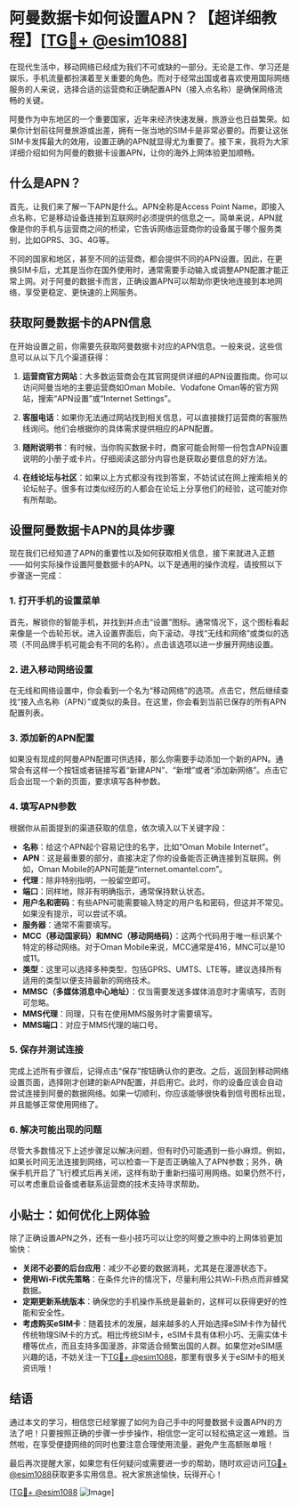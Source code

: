 # 阿曼数据卡如何设置APN？【超详细教程】[[TG💪+ @esim1088](https://t.me/s/esim1088)]

在现代生活中，移动网络已经成为我们不可或缺的一部分。无论是工作、学习还是娱乐，手机流量都扮演着至关重要的角色。而对于经常出国或者喜欢使用国际网络服务的人来说，选择合适的运营商和正确配置APN（接入点名称）是确保网络流畅的关键。

阿曼作为中东地区的一个重要国家，近年来经济快速发展，旅游业也日益繁荣。如果你计划前往阿曼旅游或出差，拥有一张当地的SIM卡是非常必要的。而要让这张SIM卡发挥最大的效用，设置正确的APN就显得尤为重要了。接下来，我将为大家详细介绍如何为阿曼的数据卡设置APN，让你的海外上网体验更加顺畅。

## 什么是APN？

首先，让我们来了解一下APN是什么。APN全称是Access Point Name，即接入点名称，它是移动设备连接到互联网时必须提供的信息之一。简单来说，APN就像是你的手机与运营商之间的桥梁，它告诉网络运营商你的设备属于哪个服务类别，比如GPRS、3G、4G等。

不同的国家和地区，甚至不同的运营商，都会提供不同的APN设置。因此，在更换SIM卡后，尤其是当你在国外使用时，通常需要手动输入或调整APN配置才能正常上网。对于阿曼的数据卡而言，正确设置APN可以帮助你更快地连接到本地网络，享受更稳定、更快速的上网服务。

## 获取阿曼数据卡的APN信息

在开始设置之前，你需要先获取阿曼数据卡对应的APN信息。一般来说，这些信息可以从以下几个渠道获得：

1. **运营商官方网站**：大多数运营商会在其官网提供详细的APN设置指南。你可以访问阿曼当地的主要运营商如Oman Mobile、Vodafone Oman等的官方网站，搜索“APN设置”或“Internet Settings”。

2. **客服电话**：如果你无法通过网站找到相关信息，可以直接拨打运营商的客服热线询问。他们会根据你的具体需求提供相应的APN配置。

3. **随附说明书**：有时候，当你购买数据卡时，商家可能会附带一份包含APN设置说明的小册子或卡片。仔细阅读这部分内容也是获取必要信息的好方法。

4. **在线论坛与社区**：如果以上方式都没有找到答案，不妨试试在网上搜索相关的论坛帖子。很多有过类似经历的人都会在论坛上分享他们的经验，这可能对你有所帮助。

## 设置阿曼数据卡APN的具体步骤

现在我们已经知道了APN的重要性以及如何获取相关信息，接下来就进入正题——如何实际操作设置阿曼数据卡的APN。以下是通用的操作流程，请按照以下步骤逐一完成：

### 1. 打开手机的设置菜单

首先，解锁你的智能手机，并找到并点击“设置”图标。通常情况下，这个图标看起来像是一个齿轮形状。进入设置界面后，向下滚动，寻找“无线和网络”或类似的选项（不同品牌手机可能会有不同的名称）。点击该选项以进一步展开网络设置。

### 2. 进入移动网络设置

在无线和网络设置中，你会看到一个名为“移动网络”的选项。点击它，然后继续查找“接入点名称（APN）”或类似的条目。在这里，你会看到当前已保存的所有APN配置列表。

### 3. 添加新的APN配置

如果没有现成的阿曼APN配置可供选择，那么你需要手动添加一个新的APN。通常会有这样一个按钮或者链接写着“新建APN”、“新增”或者“添加新网络”。点击它后会出现一个新的页面，要求填写各种参数。

### 4. 填写APN参数

根据你从前面提到的渠道获取的信息，依次填入以下关键字段：

- **名称**：给这个APN起个容易记住的名字，比如“Oman Mobile Internet”。
- **APN**：这是最重要的部分，直接决定了你的设备能否正确连接到互联网。例如，Oman Mobile的APN可能是“internet.omantel.com”。
- **代理**：除非特别指明，一般留空即可。
- **端口**：同样地，除非有明确指示，通常保持默认状态。
- **用户名和密码**：有些APN可能需要输入特定的用户名和密码，但这并不常见。如果没有提示，可以尝试不填。
- **服务器**：通常不需要填写。
- **MCC（移动国家码）和MNC（移动网络码）**：这两个代码用于唯一标识某个特定的移动网络。对于Oman Mobile来说，MCC通常是416，MNC可以是10或11。
- **类型**：这里可以选择多种类型，包括GPRS、UMTS、LTE等。建议选择所有适用的类型以便支持最新的网络技术。
- **MMSC（多媒体消息中心地址）**：仅当需要发送多媒体消息时才需填写，否则可忽略。
- **MMS代理**：同理，只有在使用MMS服务时才需要填写。
- **MMS端口**：对应于MMS代理的端口号。

### 5. 保存并测试连接

完成上述所有步骤后，记得点击“保存”按钮确认你的更改。之后，返回到移动网络设置页面，选择刚才创建的新APN配置，并启用它。此时，你的设备应该会自动尝试连接到阿曼的数据网络。如果一切顺利，你应该能够很快看到信号图标出现，并且能够正常使用网络了。

### 6. 解决可能出现的问题

尽管大多数情况下上述步骤足以解决问题，但有时仍可能遇到一些小麻烦。例如，如果长时间无法连接到网络，可以检查一下是否正确输入了APN参数；另外，确保手机开启了飞行模式后再关闭，这样有助于重新扫描可用网络。如果仍然不行，可以考虑重启设备或者联系运营商的技术支持寻求帮助。

## 小贴士：如何优化上网体验

除了正确设置APN之外，还有一些小技巧可以让您的阿曼之旅中的上网体验更加愉快：

- **关闭不必要的后台应用**：减少不必要的数据消耗，尤其是在漫游状态下。
- **使用Wi-Fi优先策略**：在条件允许的情况下，尽量利用公共Wi-Fi热点而非蜂窝数据。
- **定期更新系统版本**：确保您的手机操作系统是最新的，这样可以获得更好的性能和安全性。
- **考虑购买eSIM卡**：随着技术的发展，越来越多的人开始选择eSIM卡作为替代传统物理SIM卡的方式。相比传统SIM卡，eSIM卡具有体积小巧、无需实体卡槽等优点，而且支持多国漫游，非常适合频繁出国的人群。如果您对eSIM感兴趣的话，不妨关注一下[TG💪+ @esim1088](https://t.me/s/esim1088)，那里有很多关于eSIM卡的相关资讯哦！

## 结语

通过本文的学习，相信您已经掌握了如何为自己手中的阿曼数据卡设置APN的方法了吧！只要按照正确的步骤一步步操作，相信您一定可以轻松搞定这一难题。当然啦，在享受便捷网络的同时也要注意合理使用流量，避免产生高额账单哦！

最后再次提醒大家，如果您有任何疑问或需要进一步的帮助，随时欢迎访问[TG💪+ @esim1088](https://t.me/s/esim1088)获取更多实用信息。祝大家旅途愉快，玩得开心！

[[TG💪+ @esim1088](https://t.me/s/esim1088) ![Image](https://i.postimg.cc/4NQfJmqS/Snipaste-2025-05-13-00-14-12.png)]